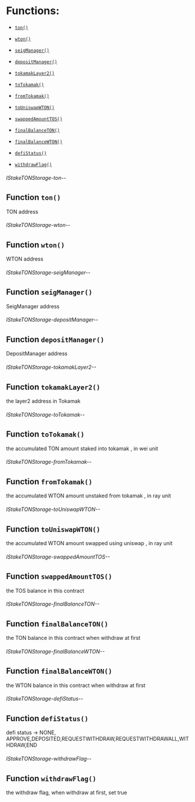 # Functions:

- [`ton()`](#IStakeTONStorage-ton--)

- [`wton()`](#IStakeTONStorage-wton--)

- [`seigManager()`](#IStakeTONStorage-seigManager--)

- [`depositManager()`](#IStakeTONStorage-depositManager--)

- [`tokamakLayer2()`](#IStakeTONStorage-tokamakLayer2--)

- [`toTokamak()`](#IStakeTONStorage-toTokamak--)

- [`fromTokamak()`](#IStakeTONStorage-fromTokamak--)

- [`toUniswapWTON()`](#IStakeTONStorage-toUniswapWTON--)

- [`swappedAmountTOS()`](#IStakeTONStorage-swappedAmountTOS--)

- [`finalBalanceTON()`](#IStakeTONStorage-finalBalanceTON--)

- [`finalBalanceWTON()`](#IStakeTONStorage-finalBalanceWTON--)

- [`defiStatus()`](#IStakeTONStorage-defiStatus--)

- [`withdrawFlag()`](#IStakeTONStorage-withdrawFlag--)

###### IStakeTONStorage-ton--

## Function `ton()`

TON address

###### IStakeTONStorage-wton--

## Function `wton()`

WTON address

###### IStakeTONStorage-seigManager--

## Function `seigManager()`

SeigManager address

###### IStakeTONStorage-depositManager--

## Function `depositManager()`

DepositManager address

###### IStakeTONStorage-tokamakLayer2--

## Function `tokamakLayer2()`

the layer2 address in Tokamak

###### IStakeTONStorage-toTokamak--

## Function `toTokamak()`

the accumulated TON amount staked into tokamak , in wei unit

###### IStakeTONStorage-fromTokamak--

## Function `fromTokamak()`

the accumulated WTON amount unstaked from tokamak , in ray unit

###### IStakeTONStorage-toUniswapWTON--

## Function `toUniswapWTON()`

the accumulated WTON amount swapped using uniswap , in ray unit

###### IStakeTONStorage-swappedAmountTOS--

## Function `swappedAmountTOS()`

the TOS balance in this contract

###### IStakeTONStorage-finalBalanceTON--

## Function `finalBalanceTON()`

the TON balance in this contract when withdraw at first

###### IStakeTONStorage-finalBalanceWTON--

## Function `finalBalanceWTON()`

the WTON balance in this contract when withdraw at first

###### IStakeTONStorage-defiStatus--

## Function `defiStatus()`

defi status -> NONE, APPROVE,DEPOSITED,REQUESTWITHDRAW,REQUESTWITHDRAWALL,WITHDRAW,END

###### IStakeTONStorage-withdrawFlag--

## Function `withdrawFlag()`

the withdraw flag, when withdraw at first, set true
